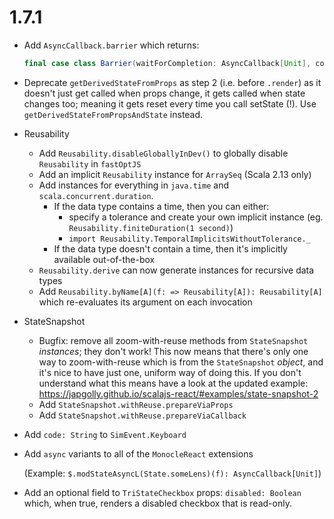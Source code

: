 # 1.7.1

* Add `AsyncCallback.barrier` which returns:

    ```scala
    final case class Barrier(waitForCompletion: AsyncCallback[Unit], complete: Callback)
    ```

* Deprecate `getDerivedStateFromProps` as step 2 (i.e. before `.render`) as it doesn't just get called when props change,
  it gets called when state changes too; meaning it gets reset every time you call setState (!).
  Use `getDerivedStateFromPropsAndState` instead.

* Reusability
  * Add `Reusability.disableGloballyInDev()` to globally disable `Reusability` in `fastOptJS`
  * Add an implicit `Reusability` instance for `ArraySeq` (Scala 2.13 only)
  * Add instances for everything in `java.time` and `scala.concurrent.duration`.
    * If the data type contains a time, then you can either:
      * specify a tolerance and create your own implicit instance (eg. `Reusability.finiteDuration(1 second)`)
      * `import Reusability.TemporalImplicitsWithoutTolerance._`
    * If the data type doesn't contain a time, then it's implicitly available out-of-the-box
  * `Reusability.derive` can now generate instances for recursive data types
  * Add `Reusability.byName[A](f: => Reusability[A]): Reusability[A]` which re-evaluates its argument on each invocation

* StateSnapshot
  * Bugfix: remove all zoom-with-reuse methods from `StateSnapshot` *instances*; they don't work!
    This now means that there's only one way to zoom-with-reuse which is from the `StateSnapshot` *object*, and it's
    nice to have just one, uniform way of doing this. If you don't understand what this means have a look at the
    updated example: https://japgolly.github.io/scalajs-react/#examples/state-snapshot-2
  * Add `StateSnapshot.withReuse.prepareViaProps`
  * Add `StateSnapshot.withReuse.prepareViaCallback`

* Add `code: String` to `SimEvent.Keyboard`

* Add `async` variants to all of the `MonocleReact` extensions

  (Example: `$.modStateAsyncL(State.someLens)(f): AsyncCallback[Unit]`)

* Add an optional field to `TriStateCheckbox` props: `disabled: Boolean` which, when true, renders a disabled
  checkbox that is read-only.

